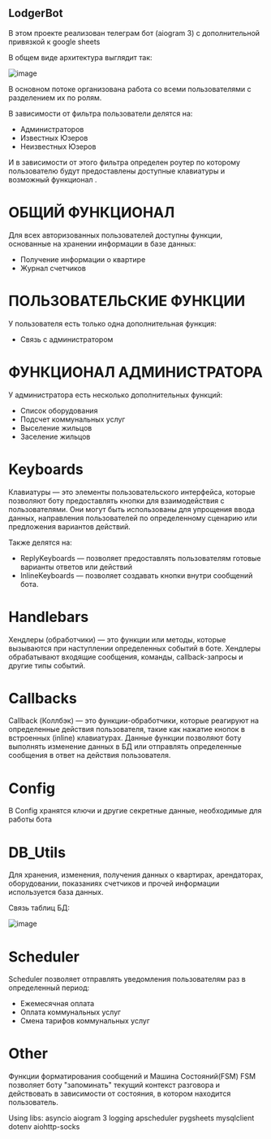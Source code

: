## LodgerBot
В этом проекте реализован телеграм бот (aiogram 3) с дополнительной привязкой к google sheets

В общем виде архитектура выглядит так:

![image](https://github.com/user-attachments/assets/ce68a180-ef6d-414e-be3a-c36a62b494ab)


В основном потоке организована работа со всеми пользователями с разделением их по ролям.

В зависимости от фильтра пользователи делятся на:
 - Администраторов
 - Известных Юзеров
 - Неизвестных Юзеров

И в зависимости от этого фильтра определен роутер по которому пользователю будут предоставлены доступные клавиатуры и возможный функционал .

# ОБЩИЙ ФУНКЦИОНАЛ
Для всех авторизованных пользователей доступны функции, основанные на хранении информации в базе данных:
 - Получение информации о квартире
 - Журнал счетчиков

# ПОЛЬЗОВАТЕЛЬСКИЕ ФУНКЦИИ
У пользователя есть только одна дополнительная функция:
 - Связь с администратором

# ФУНКЦИОНАЛ АДМИНИСТРАТОРА
У администратора есть несколько дополнительных функций:
 - Список оборудования
 - Подсчет коммунальных услуг 
 - Выселение жильцов
 - Заселение жильцов

# Keyboards
Клавиатуры  — это элементы пользовательского интерфейса, которые позволяют боту предоставлять кнопки для взаимодействия с пользователями. 
Они могут быть использованы для упрощения ввода данных, направления пользователей по определенному сценарию или предложения вариантов действий.

Также делятся на:
  - ReplyKeyboards — позволяет предоставлять пользователям готовые варианты ответов или действий
  - InlineKeyboards — позволяет создавать кнопки внутри сообщений бота.

# Handlebars
Хендлеры (обработчики) — это функции или методы, которые вызываются при наступлении определенных событий в боте. 
Хендлеры обрабатывают входящие сообщения, команды, callback-запросы и другие типы событий.

# Callbacks
Callback (Коллбэк) — это функции-обработчики, которые реагируют на определенные действия пользователя, такие как нажатие кнопок в встроенных (inline) клавиатурах. 
Данные функции позволяют боту выполнять изменение данных в БД или отправлять определенные сообщения в ответ на действия пользователя.

# Config
В Config хранятся ключи и другие секретные данные, необходимые для работы бота

# DB_Utils
Для хранения, изменения, получения данных о квартирах, арендаторах, оборудовании, показаниях счетчиков и прочей информации используется база данных.

Связь таблиц БД:

![image](https://github.com/user-attachments/assets/5d6b2680-8adb-4b4d-a9c0-f4b7acf5f710)

# Scheduler
Scheduler позволяет отправлять уведомления пользователям раз в определенный период:
  - Ежемесячная оплата
  - Оплата коммунальных услуг
  - Смена тарифов коммунальных услуг

# Other
Функции форматирования сообщений и Машина Состояний(FSM)
FSM позволяет боту "запоминать" текущий контекст разговора и действовать в зависимости от состояния, в котором находится пользователь.

Using libs: asyncio aiogram 3 logging apscheduler pygsheets mysqlclient dotenv aiohttp-socks
